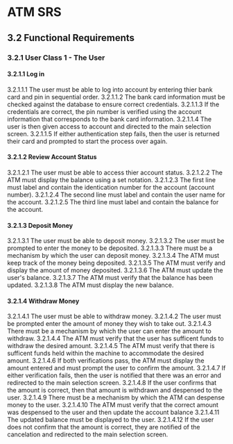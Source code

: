# ATM SRS
## 3.2 Functional Requirements
### 3.2.1 User Class 1 - The User
#### 3.2.1.1 Log in
3.2.1.1.1 The user must be able to log into account by entering thier bank card and pin in sequential order.
3.2.1.1.2 The bank card information must be checked against the database to ensure correct credentials.
3.2.1.1.3 If the credentials are correct, the pin number is verified using the account information that corresponds to the bank card information.
3.2.1.1.4 The user is then given access to account and directed to the main selection screen. 
3.2.1.1.5 If either authentication step fails, then the user is returned their card and prompted to start the process over again.
#### 3.2.1.2 Review Account Status
3.2.1.2.1 The user must be able to access thier account status.
3.2.1.2.2 The ATM must display the balance using a set notation.
3.2.1.2.3 The first line must label and contain the identication number for the account (account number).
3.2.1.2.4 The second line must label and contain the user name for the account.
3.2.1.2.5 The third line must label and contain the balance for the account.
#### 3.2.1.3 Deposit Money
3.2.1.3.1 The user must be able to deposit money. 
3.2.1.3.2 The user must be prompted to enter the money to be deposited.
3.2.1.3.3 There must be a mechanism by which the user can deposit money.
3.2.1.3.4 The ATM must keep track of the money being deposited.
3.2.1.3.5 The ATM must verify and display the amount of money deposited.
3.2.1.3.6 The ATM must update the user's balance.
3.2.1.3.7 The ATM must verify that the balance has been updated.
3.2.1.3.8 The ATM must display the new balance.
#### 3.2.1.4 Withdraw Money
3.2.1.4.1 The user must be able to withdraw money.
3.2.1.4.2 The user must be prompted enter the amount of money they wish to take out.
3.2.1.4.3 There must be a mechanism by which the user can enter the amount to withdraw.
3.2.1.4.4 The ATM must verify that the user has sufficent funds to withdraw the desired amount.
3.2.1.4.5 The ATM must verify that there is sufficent funds held within the machine to accommodate the desired amount.
3.2.1.4.6 If both verifications pass, the ATM must display the amount entered and must prompt the user to confirm the amount.
3.2.1.4.7 If either verification fails, then the user is notified that there was an error and redirected to the main selection screen.
3.2.1.4.8 If the user confirms that the amount is correct, then that amount is withdrawn and despensed to the user.
3.2.1.4.9 There must be a mechanism by which the ATM can despense money to the user.
3.2.1.4.10 The ATM must verify that the correct amount was despensed to the user and then update the account balance
3.2.1.4.11 The updated balance must be displayed to the user.
3.2.1.4.12 If the user does not confirm that the amount is correct, they are notified of the cancelation and redirected to the main selection screen.